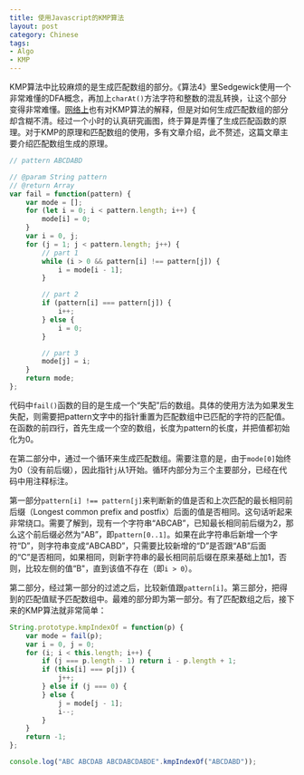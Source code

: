 ```yaml
---
title: 使用Javascript的KMP算法
layout: post
category: Chinese
tags:
- Algo
- KMP
---
```


KMP算法中比较麻烦的是生成匹配数组的部分。《算法4》里Sedgewick使用一个非常难懂的DFA概念，再加上`charAt()`方法字符和整数的混乱转换，让这个部分变得非常难懂。[网络上](http://www.ruanyifeng.com/blog/2013/05/Knuth%E2%80%93Morris%E2%80%93Pratt_algorithm.html)也有对KMP算法的解释，但是对如何生成匹配数组的部分却含糊不清。经过一个小时的认真研究画图，终于算是弄懂了生成匹配函数的原理。对于KMP的原理和匹配数组的使用，多有文章介绍，此不赘述，这篇文章主要介绍匹配数组生成的原理。

```javascript
// pattern ABCDABD

// @param String pattern
// @return Array
var fail = function(pattern) {
    var mode = []; 
    for (let i = 0; i < pattern.length; i++) {
        mode[i] = 0;
    }
    var i = 0, j;
    for (j = 1; j < pattern.length; j++) {
        // part 1
        while (i > 0 && pattern[i] !== pattern[j]) {
            i = mode[i - 1];
        }

        // part 2
        if (pattern[i] === pattern[j]) {
            i++;
        } else {
            i = 0;
        }

        // part 3
        mode[j] = i;
    }
    return mode;
};
```

代码中`fail()`函数的目的是生成一个“失配”后的数组。具体的使用方法为如果发生失配，则需要把pattern文字中的指针重置为匹配数组中已匹配的字符的匹配值。在函数的前四行，首先生成一个空的数组，长度为pattern的长度，并把值都初始化为0。

在第二部分中，通过一个循环来生成匹配数组。需要注意的是，由于`mode[0]`始终为0（没有前后缀），因此指针`j`从1开始。循环内部分为三个主要部分，已经在代码中用注释标注。

第一部分`pattern[i] !== pattern[j]`来判断新的值是否和上次匹配的最长相同前后缀（Longest common prefix and postfix）后面的值是否相同。这句话听起来非常绕口。需要了解到，现有一个字符串“ABCAB”，已知最长相同前后缀为2，那么这个前后缀必然为“AB”，即`pattern[0..1]`。如果在此字符串后新增一个字符“D”，则字符串变成“ABCABD”，只需要比较新增的“D”是否跟“AB”后面的“C”是否相同，如果相同，则新字符串的最长相同前后缀在原来基础上加1，否则，比较左侧的值“B"，直到该值不存在（即`i > 0`）。

第二部分，经过第一部分的过滤之后，比较新值跟`pattern[i]`。第三部分，把得到的匹配值赋予匹配数组中。最难的部分即为第一部分。有了匹配数组之后，接下来的KMP算法就非常简单：

```javascript
String.prototype.kmpIndexOf = function(p) {
    var mode = fail(p);
    var i = 0, j = 0;
    for (i; i < this.length; i++) {
        if (j === p.length - 1) return i - p.length + 1;
        if (this[i] === p[j]) {
            j++;
        } else if (j === 0) {
        } else {
            j = mode[j - 1];
            i--;
        }
    }
    return -1;
};

console.log("ABC ABCDAB ABCDABCDABDE".kmpIndexOf("ABCDABD"));
```